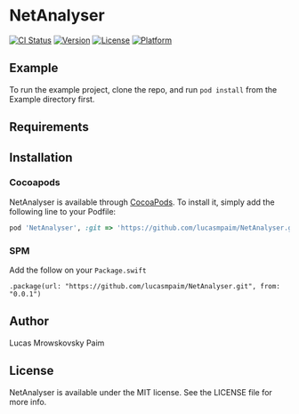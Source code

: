 # NetAnalyser

[![CI Status](https://img.shields.io/travis/lucasmpaim1@gmail.com/NetAnalyser.svg?style=flat)](https://travis-ci.org/lucasmpaim1@gmail.com/NetAnalyser)
[![Version](https://img.shields.io/cocoapods/v/NetAnalyser.svg?style=flat)](https://cocoapods.org/pods/NetAnalyser)
[![License](https://img.shields.io/cocoapods/l/NetAnalyser.svg?style=flat)](https://cocoapods.org/pods/NetAnalyser)
[![Platform](https://img.shields.io/cocoapods/p/NetAnalyser.svg?style=flat)](https://cocoapods.org/pods/NetAnalyser)

## Example

To run the example project, clone the repo, and run `pod install` from the Example directory first.

## Requirements

## Installation

### Cocoapods

NetAnalyser is available through [CocoaPods](https://cocoapods.org). To install
it, simply add the following line to your Podfile:

```ruby
pod 'NetAnalyser', :git => 'https://github.com/lucasmpaim/NetAnalyser.git', :branch => 'master'
```

### SPM

Add the follow on your `Package.swift`

```swfit
.package(url: "https://github.com/lucasmpaim/NetAnalyser.git", from: "0.0.1")
```

## Author

Lucas Mrowskovsky Paim

## License

NetAnalyser is available under the MIT license. See the LICENSE file for more info.

